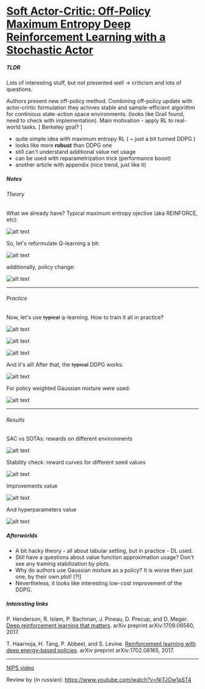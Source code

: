 # [Soft Actor-Critic: Off-Policy Maximum Entropy Deep Reinforcement Learning with a Stochastic Actor](https://arxiv.org/abs/1801.01290)

##### TLDR

Lots of interesting stuff, but not presented well -> criticism and lots of questions.

Authors present new off-policy method. Combining off-policy update with actor-crirtic formulation they achives stable and sample-efficient algorithm for continious state-action space environments. (looks like Grail found, need to check  with implementation). Main motivation - apply RL to real-world tasks. [ Berkeley goal? ]

- quite simple idea with maximum entropy RL ( ~ just a bit tunned DDPG )
- looks like more **robust** than DDPG one
- still can't understand additional value net usage
- can be used with reparametrization trick (performance boost)
- another article with appendix (nice trend, just like it)

##### Notes

###### Theory

What we already have? Typical maximum entropy ojective (aka REINFORCE, etc):

![alt text](./1801_soft_ac/f1.png)

So, let's reformulate Q-learning a bit:

![alt text](./1801_soft_ac/soft_theory.png)

additionally, policy change:

![alt text](./1801_soft_ac/soft_policy.png)

----

###### Practice

Now, let's use ~~typical~~ q-learning. How to train it all in practice?

![alt text](./1801_soft_ac/value_update.png)

![alt text](./1801_soft_ac/qvalue_update.png)

![alt text](./1801_soft_ac/policy_update.png)



And it's all! After that, the ~~typical~~ DDPG works:



![alt text](./1801_soft_ac/algorithm.png)



For policy weighted Gaussian mixture were used:

![alt text](./1801_soft_ac/policy.png)

---

###### Results

SAC vs SOTAs: rewards on different environments

![alt text](./1801_soft_ac/results_envs.png)



Stability check: reward curves for different seed values

![alt text](./1801_soft_ac/results_seeds.png)

Improvements value

![alt text](./1801_soft_ac/results_improvements.png)

And hyperparameters value

![alt text](./1801_soft_ac/results_hyperparams.png)



##### Afterworlds

- A bit hacky theory - all about tabular setting, but in practice - DL used.
- Still have a questions about value function approximation usage? Don't see any training stabilization by plots.
- Why do authors use Gaussian mixture as a policy? It is worse then just one, by their own plot! [?!]
- Nevertheless, it looks like interesting low-cost improvement of the DDPG.

##### Interesting links

P. Henderson, R. Islam, P. Bachman, J. Pineau, D. Precup, and D. Meger. [Deep reinforcement learning that matters](https://arxiv.org/abs/1709.06560). arXiv preprint arXiv:1709.06560, 2017.

T. Haarnoja, H. Tang, P. Abbeel, and S. Levine. [Reinforcement learning with deep energy-based policies](https://arxiv.org/abs/1702.08165). arXiv preprint arXiv:1702.08165, 2017.

---

[NIPS video](https://vimeo.com/252185258)

Review by (in russian): https://www.youtube.com/watch?v=NiTJOw1aST4